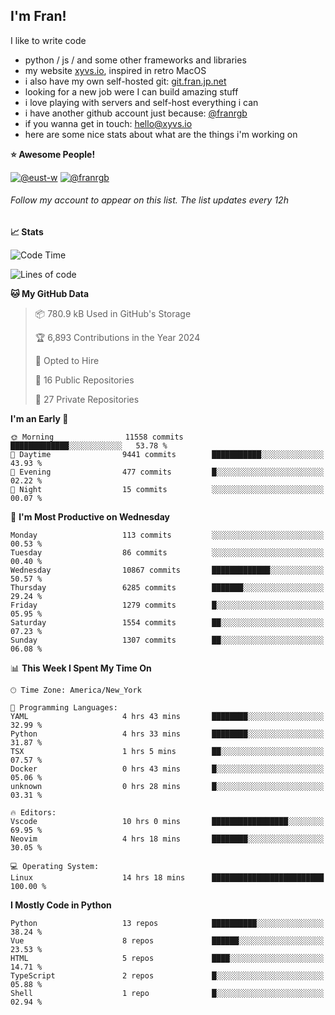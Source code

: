 ## I'm Fran!

I like to write code

- python /  js / and some other frameworks and libraries
- my website [xyvs.io](https://xyvs.io), inspired in retro MacOS
- i also have my own self-hosted git: [git.fran.jp.net](https://git.fran.jp.net/)
- looking for a new job were I can build amazing stuff
- i love playing with servers and self-host everything i can
- i have another github account just because: [@franrgb](https://github.com/franrgb)
- if you wanna get in touch: [hello@xyvs.io](mailto:hello@xyvs.io)
- here are some nice stats about what are the things i'm working on

<!--START_SECTION:waka-->
**⭐ Awesome People!** 

[![@eust-w](https://img.shields.io/badge/@eust--w-black?style=plastic&logo=github&logoColor=fff)](https://github.com/eust-w) [![@franrgb](https://img.shields.io/badge/@franrgb-black?style=plastic&logo=github&logoColor=fff)](https://github.com/franrgb) 

###### Follow my account to appear on this list. *The list updates every 12h*

**📈 Stats** 

![Code Time](http://img.shields.io/badge/Code%20Time-14%20hrs%2018%20mins-blue)

![Lines of code](https://img.shields.io/badge/From%20Hello%20World%20I%27ve%20Written-143.5%20thousand%20lines%20of%20code-blue)

**🐱 My GitHub Data** 

> 📦 780.9 kB Used in GitHub's Storage 
 > 
> 🏆 6,893 Contributions in the Year 2024
 > 
> 💼 Opted to Hire
 > 
> 📜 16 Public Repositories 
 > 
> 🔑 27 Private Repositories 
 > 
**I'm an Early 🐤** 

```text
🌞 Morning                11558 commits       █████████████░░░░░░░░░░░░   53.78 % 
🌆 Daytime                9441 commits        ███████████░░░░░░░░░░░░░░   43.93 % 
🌃 Evening                477 commits         █░░░░░░░░░░░░░░░░░░░░░░░░   02.22 % 
🌙 Night                  15 commits          ░░░░░░░░░░░░░░░░░░░░░░░░░   00.07 % 
```
📅 **I'm Most Productive on Wednesday** 

```text
Monday                   113 commits         ░░░░░░░░░░░░░░░░░░░░░░░░░   00.53 % 
Tuesday                  86 commits          ░░░░░░░░░░░░░░░░░░░░░░░░░   00.40 % 
Wednesday                10867 commits       █████████████░░░░░░░░░░░░   50.57 % 
Thursday                 6285 commits        ███████░░░░░░░░░░░░░░░░░░   29.24 % 
Friday                   1279 commits        █░░░░░░░░░░░░░░░░░░░░░░░░   05.95 % 
Saturday                 1554 commits        ██░░░░░░░░░░░░░░░░░░░░░░░   07.23 % 
Sunday                   1307 commits        ██░░░░░░░░░░░░░░░░░░░░░░░   06.08 % 
```


📊 **This Week I Spent My Time On** 

```text
🕑︎ Time Zone: America/New_York

💬 Programming Languages: 
YAML                     4 hrs 43 mins       ████████░░░░░░░░░░░░░░░░░   32.99 % 
Python                   4 hrs 33 mins       ████████░░░░░░░░░░░░░░░░░   31.87 % 
TSX                      1 hrs 5 mins        ██░░░░░░░░░░░░░░░░░░░░░░░   07.57 % 
Docker                   0 hrs 43 mins       █░░░░░░░░░░░░░░░░░░░░░░░░   05.06 % 
unknown                  0 hrs 28 mins       █░░░░░░░░░░░░░░░░░░░░░░░░   03.31 % 

🔥 Editors: 
Vscode                   10 hrs 0 mins       █████████████████░░░░░░░░   69.95 % 
Neovim                   4 hrs 18 mins       ████████░░░░░░░░░░░░░░░░░   30.05 % 

💻 Operating System: 
Linux                    14 hrs 18 mins      █████████████████████████   100.00 % 
```

**I Mostly Code in Python** 

```text
Python                   13 repos            ██████████░░░░░░░░░░░░░░░   38.24 % 
Vue                      8 repos             ██████░░░░░░░░░░░░░░░░░░░   23.53 % 
HTML                     5 repos             ████░░░░░░░░░░░░░░░░░░░░░   14.71 % 
TypeScript               2 repos             █░░░░░░░░░░░░░░░░░░░░░░░░   05.88 % 
Shell                    1 repo              █░░░░░░░░░░░░░░░░░░░░░░░░   02.94 % 
```




<!--END_SECTION:waka-->

